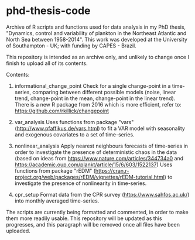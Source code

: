 # phd-thesis-code

Archive of R scripts and functions used for data analysis in my PhD thesis, "Dynamics, control and variability of plankton in the Northeast Atlantic and North Sea between 1958-2014". This work was developed at the University of Southampton - UK; with funding by CAPES - Brazil. 

This repository is intended as an archive only, and unlikely to change once I finish to upload all of its contents.

Contents:

1. informational_change_point
Check for a single change-point in a time-series, comparing between different possible models (noise, linear trend, change-point in the mean, change-point in the linear trend). 
There is a new R package from 2016 which is more efficient, refer to: https://github.com/rkillick/changepoint

2. var_analysis
Uses functions from package "vars" (http://www.pfaffikus.de/vars.html) to fit a VAR model with seasonality and exogenous covariates to a set of time-series.

3. nonlinear_analysis
Apply nearest neighbours forecasts of time-series in order to investigate the presence of deterministic chaos in the data (based on ideas from https://www.nature.com/articles/344734a0 and https://academic.oup.com/plankt/article/15/6/603/1522137)
Uses functions from package "rEDM" (https://cran.r-project.org/web/packages/rEDM/vignettes/rEDM-tutorial.html) to investigate the presence of nonlinearity in time-series.

4. cpr_setup
Format data from the CPR survey (https://www.sahfos.ac.uk/) into monthly averaged time-series.

The scripts are currently being formatted and commented, in order to make them more readily usable. This repository will be updated as this progresses, and this paragraph will be removed once all files have been uploaded.
